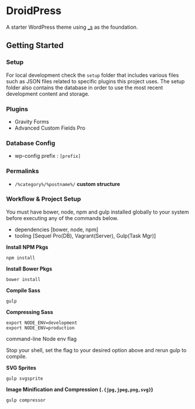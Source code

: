DroidPress
===

A starter WordPress theme using [_s](http://underscores.me) as the foundation.

Getting Started
---------------

### Setup

For local development check the ``setup`` folder that includes various files such as JSON files related to specific plugins this project uses. The setup folder also contains the database in order to use the most recent development content and storage.

### Plugins

- Gravity Forms
- Advanced Custom Fields Pro

### Database Config

- wp-config prefix : ``[prefix]``

### Permalinks

- ``/%category%/%postname%/``
**custom structure**

### Workflow & Project Setup

You must have bower, node, npm and gulp installed globally to your system before executing any of the commands below.

- dependencies [bower, node, npm]
- tooling [Sequel Pro(DB), Vagrant(Server), Gulp(Task Mgr)]

**Install NPM Pkgs**

```shell
npm install
```

**Install Bower Pkgs**

```shell
bower install
```

**Compile Sass**

```shell
gulp
```

**Compressing Sass**

```shell
export NODE_ENV=development
export NODE_ENV=production
```
command-line Node env flag

Stop your shell, set the flag to your desired option above and rerun gulp to compile.

**SVG Sprites**

```shell
gulp svgsprite
```

**Image Minification and Compression (``.{jpg,jpeg,png,svg}``)**

```shell
gulp compressor
```

